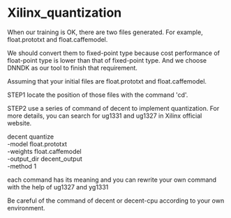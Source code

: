 # Xilinx_quantization

When our training is OK, there are two files generated.
For example, float.prototxt and float.caffemodel.

We should convert them to fixed-point type because cost performance of float-point type is lower than that of fixed-point type.
And we choose DNNDK as our tool to finish that requirement.

Assuming that your initial files are float.prototxt and float.caffemodel.

STEP1
locate the position of those files with the command 'cd'.

STEP2
use a series of command of decent to implement quantization.
For more details, you can search for ug1331 and ug1327 in Xilinx official website.

decent     quantize                            
           -model float.prototxt         
           -weights float.caffemodel      
           -output_dir decent_output            
           -method 1 
           
each command has its meaning and you can rewrite your own command with the help of ug1327 and yg1331

Be careful of the command of decent or decent-cpu according to your own environment.
